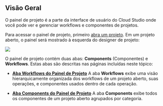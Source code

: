 [//]: # (Painel de Projeto)
[//]: # (This is a translation of Version 47, published on July 29, 2021.)

## Visão Geral

O painel de projeto é a parte da interface de usuário do Cloud Studio
onde você pode ver e gerenciar workflows e componentes de projetos.

Para acessar o painel de projeto, primeiro [abra um projeto](https://success.jitterbit.com/display/CS/Project+Creation+and+Configuration). Em um
projeto aberto, o painel será mostrado à esquerda do designer de
projeto:

<span class="confluence-embedded-file-wrapper"><img
src="https://docs-source.jitterbit.com/cs/project/project-designer_project-pane_annotated_pp.png"
class="confluence-embedded-image confluence-external-resource"
data-image-src="https://docs-source.jitterbit.com/cs/project/project-designer_project-pane_annotated_pp.png" /></span>

O painel de projeto contém duas abas: **Components** (Componentes) e
**Workflows**. Estas abas são descritas nas páginas incluídas neste
tópico:

-   **[Aba Workflows do Painel de Projeto](https://success.jitterbit.com/display/CS/Project+Pane+Workflows+Tab)**
    A aba **Workflows** exibe uma visão hierarquicamente organizada dos
    workflows de um projeto aberto, suas operações, e componentes usados
    dentro de cada operação.

-   **[Aba Components do Painel de Projeto](https://success.jitterbit.com/display/CS/Project+Pane+Components+Tab)**
    A aba **Components** exibe todos os componentes de um projeto aberto
    agrupados por categoria.
